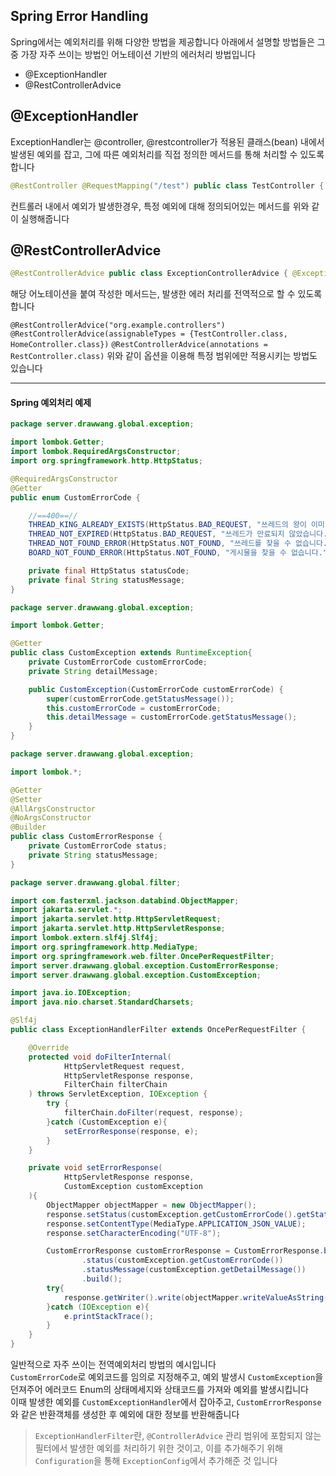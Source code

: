 ## Spring Error Handling

Spring에서는 예외처리를 위해 다양한 방법을 제공합니다
아래에서 설명할 방법들은 그중 가장 자주 쓰이는 방법인 어노테이션 기반의 에러처리 방법입니다

- @ExceptionHandler
- @RestControllerAdvice

## @ExceptionHandler

ExceptionHandler는 @controller, @restcontroller가 적용된 클래스(bean) 내에서 발생된 예외를 잡고, 그에 따른 예외처리를 직접 정의한 메서드를 통해 처리할 수 있도록 합니다

```java
@RestController @RequestMapping("/test") public class TestController { // ... @ExceptionHandler(IllegalArgumentException.class) public String handleException() { return "error!"; } }
```

컨트롤러 내에서 예외가 발생한경우, 특정 예외에 대해 정의되어있는 메서드를 위와 같이 실행해줍니다

## @RestControllerAdvice

```java
@RestControllerAdvice public class ExceptionControllerAdvice { @ExceptionHandler(IllegalArgumentException.class) public String handleException() { return "IllegalArgumentException!"; } }
```

해당 어노테이션을 붙여 작성한 메서드는, 발생한 에러 처리를 전역적으로 할 수 있도록 합니다

`@RestControllerAdvice("org.example.controllers")`
`@RestControllerAdvice(assignableTypes = {TestController.class, HomeController.class})`
`@RestControllerAdvice(annotations = RestController.class)`
위와 같이 옵션을 이용해 특정 범위에만 적용시키는 방법도 있습니다

---

#### Spring 예외처리 예제

```java
package server.drawwang.global.exception;

import lombok.Getter;
import lombok.RequiredArgsConstructor;
import org.springframework.http.HttpStatus;

@RequiredArgsConstructor
@Getter
public enum CustomErrorCode {

    //==400==//
    THREAD_KING_ALREADY_EXISTS(HttpStatus.BAD_REQUEST, "쓰레드의 왕이 이미 지정되어 있습니다."),
    THREAD_NOT_EXPIRED(HttpStatus.BAD_REQUEST, "쓰레드가 만료되지 않았습니다."),
    THREAD_NOT_FOUND_ERROR(HttpStatus.NOT_FOUND, "쓰레드를 찾을 수 없습니다."),
    BOARD_NOT_FOUND_ERROR(HttpStatus.NOT_FOUND, "게시물을 찾을 수 없습니다.");

    private final HttpStatus statusCode;
    private final String statusMessage;
}
```

```java
package server.drawwang.global.exception;

import lombok.Getter;

@Getter
public class CustomException extends RuntimeException{
    private CustomErrorCode customErrorCode;
    private String detailMessage;

    public CustomException(CustomErrorCode customErrorCode) {
        super(customErrorCode.getStatusMessage());
        this.customErrorCode = customErrorCode;
        this.detailMessage = customErrorCode.getStatusMessage();
    }
}
```

```java
package server.drawwang.global.exception;

import lombok.*;

@Getter
@Setter
@AllArgsConstructor
@NoArgsConstructor
@Builder
public class CustomErrorResponse {
    private CustomErrorCode status;
    private String statusMessage;
}

```

```java
package server.drawwang.global.filter;

import com.fasterxml.jackson.databind.ObjectMapper;
import jakarta.servlet.*;
import jakarta.servlet.http.HttpServletRequest;
import jakarta.servlet.http.HttpServletResponse;
import lombok.extern.slf4j.Slf4j;
import org.springframework.http.MediaType;
import org.springframework.web.filter.OncePerRequestFilter;
import server.drawwang.global.exception.CustomErrorResponse;
import server.drawwang.global.exception.CustomException;

import java.io.IOException;
import java.nio.charset.StandardCharsets;

@Slf4j
public class ExceptionHandlerFilter extends OncePerRequestFilter {

    @Override
    protected void doFilterInternal(
            HttpServletRequest request,
            HttpServletResponse response,
            FilterChain filterChain
    ) throws ServletException, IOException {
        try {
            filterChain.doFilter(request, response);
        }catch (CustomException e){
            setErrorResponse(response, e);
        }
    }

    private void setErrorResponse(
            HttpServletResponse response,
            CustomException customException
    ){
        ObjectMapper objectMapper = new ObjectMapper();
        response.setStatus(customException.getCustomErrorCode().getStatusCode().value());
        response.setContentType(MediaType.APPLICATION_JSON_VALUE);
        response.setCharacterEncoding("UTF-8");

        CustomErrorResponse customErrorResponse = CustomErrorResponse.builder()
                .status(customException.getCustomErrorCode())
                .statusMessage(customException.getDetailMessage())
                .build();
        try{
            response.getWriter().write(objectMapper.writeValueAsString(customErrorResponse));
        }catch (IOException e){
            e.printStackTrace();
        }
    }
}
```

일반적으로 자주 쓰이는 전역예외처리 방법의 예시입니다  
`CustomErrorCode`로 예외코드를 임의로 지정해주고, 예외 발생시 `CustomException`을 던져주어 에러코드 Enum의 상태메세지와 상태코드를 가져와 예외를 발생시킵니다  
이때 발생한 예외를 `CustomExceptionHandler`에서 잡아주고, `CustomErrorResponse`와 같은 반환객체를 생성한 후 예외에 대한 정보를 반환해줍니다

> `ExceptionHandlerFilter`란, `@ControllerAdvice` 관리 범위에 포함되지 않는 필터에서 발생한 예외를 처리하기 위한 것이고, 이를 추가해주기 위해 `Configuration`을 통해 `ExceptionConfig`에서 추가해준 것 입니다
